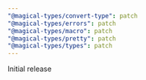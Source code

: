 ```yaml
---
"@magical-types/convert-type": patch
"@magical-types/errors": patch
"@magical-types/macro": patch
"@magical-types/pretty": patch
"@magical-types/types": patch
---
```


Initial release

